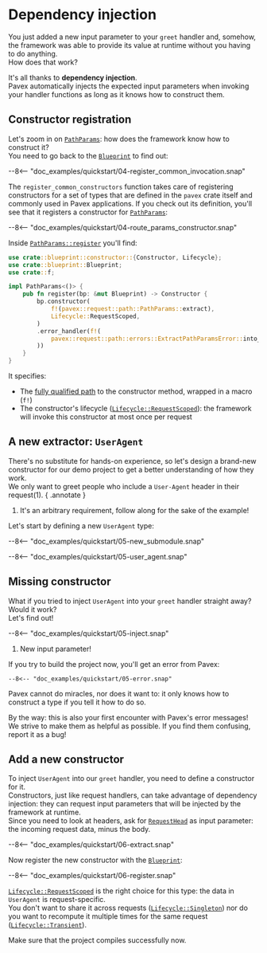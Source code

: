 # Dependency injection

You just added a new input parameter to your `greet` handler and, somehow, the framework was able to provide its value
at runtime without you having to do anything.  
How does that work?

It's all thanks to **dependency injection**.  
Pavex automatically injects the expected input parameters when invoking your handler functions as long as
it knows how to construct them.

## Constructor registration

Let's zoom in on [`PathParams`][PathParams]: how does the framework know how to construct it?  
You need to go back to the [`Blueprint`][Blueprint] to find out:

--8<-- "doc_examples/quickstart/04-register_common_invocation.snap"

The `register_common_constructors` function takes care of registering constructors for a set of types that
are defined in the `pavex` crate itself and commonly used in Pavex applications.
If you check out its definition, you'll see that it registers a constructor for [`PathParams`][PathParams]:

--8<-- "doc_examples/quickstart/04-route_params_constructor.snap"

Inside [`PathParams::register`][PathParams::register] you'll find:

```rust
use crate::blueprint::constructor::{Constructor, Lifecycle};
use crate::blueprint::Blueprint;
use crate::f;

impl PathParams<()> {
    pub fn register(bp: &mut Blueprint) -> Constructor {
        bp.constructor(
            f!(pavex::request::path::PathParams::extract),
            Lifecycle::RequestScoped,
        )
        .error_handler(f!(
            pavex::request::path::errors::ExtractPathParamsError::into_response
        ))
    }
}
```

It specifies:

- The [fully qualified path](../../guide/dependency_injection/cookbook.md) to the constructor method, wrapped in a macro (`f!`)
- The constructor's lifecycle ([`Lifecycle::RequestScoped`](Lifecycle::RequestScoped)): the framework will invoke this
  constructor at most once per
  request

## A new extractor: `UserAgent`

There's no substitute for hands-on experience, so let's design a brand-new constructor for our demo project to
get a better understanding of how they work.  
We only want to greet people who include a `User-Agent` header in their request(1).
{ .annotate }

1. It's an arbitrary requirement, follow along for the sake of the example!

Let's start by defining a new `UserAgent` type:

--8<-- "doc_examples/quickstart/05-new_submodule.snap"

--8<-- "doc_examples/quickstart/05-user_agent.snap"

## Missing constructor

What if you tried to inject `UserAgent` into your `greet` handler straight away? Would it work?  
Let's find out!

--8<-- "doc_examples/quickstart/05-inject.snap"

1. New input parameter!

If you try to build the project now, you'll get an error from Pavex:

```ansi-color
--8<-- "doc_examples/quickstart/05-error.snap"
```

Pavex cannot do miracles, nor does it want to: it only knows how to construct a type if you tell it how to do so.

By the way: this is also your first encounter with Pavex's error messages!  
We strive to make them as helpful as possible. If you find them confusing, report it as a bug!

## Add a new constructor

To inject `UserAgent` into our `greet` handler, you need to define a constructor for it.  
Constructors, just like request handlers, can take advantage of dependency injection: they can request input parameters
that will be injected by the framework at runtime.  
Since you need to look at headers, ask for [`RequestHead`][RequestHead] as input parameter: the incoming request data,
minus the body.

--8<-- "doc_examples/quickstart/06-extract.snap"

Now register the new constructor with the [`Blueprint`][Blueprint]:

--8<-- "doc_examples/quickstart/06-register.snap"

[`Lifecycle::RequestScoped`][Lifecycle::RequestScoped] is the right choice for this type: the data in `UserAgent` is
request-specific.  
You don't want to share it across requests ([`Lifecycle::Singleton`][Lifecycle::Singleton]) nor do you want to recompute
it multiple times for
the same request ([`Lifecycle::Transient`][Lifecycle::Transient]).

Make sure that the project compiles successfully now.

[Blueprint]: ../../api_reference/pavex/blueprint/struct.Blueprint.html

[PathParams]: ../../api_reference/pavex/request/path/struct.PathParams.html
[PathParams::register]: ../../api_reference/pavex/request/path/struct.PathParams.html#method.register

[Lifecycle::Singleton]: ../../api_reference/pavex/blueprint/constructor/enum.Lifecycle.html#variant.Singleton

[Lifecycle::RequestScoped]: ../../api_reference/pavex/blueprint/constructor/enum.Lifecycle.html#variant.RequestScoped

[Lifecycle::Transient]: ../../api_reference/pavex/blueprint/constructor/enum.Lifecycle.html#variant.Transient

[RequestHead]: ../../api_reference/pavex/request/struct.RequestHead.html
